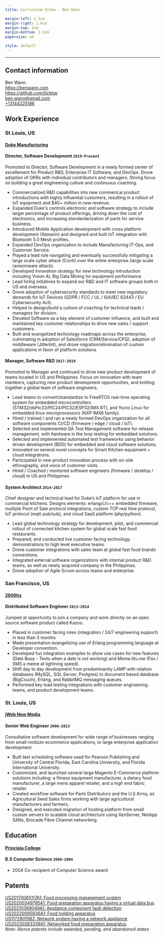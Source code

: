 ```yaml
---
title: Curriculum Vitae - Ben Wann

margin-left: 1.5cm
margin-right: 1.8cm
margin-top: 2cm
margin-bottom: 1.5cm
papersize: a4

style: default
---
```


<hr />

## Contact information

Ben Wann\
<https://benwann.com>\
<https://github.com/tickbw>\
<ben.wann@gmail.com>\
[+13144225186](tel:+13144225186)


## Work Experience

### St.Louis, US

#### [Duke Manufacturing](https://dukemfg.com)  
####  Director, Software Development  `2019-Present`

Promoted to Director, Software Development in a newly formed  center of excellement for Product R&D, Enterprise IT Software, and DevOps.  Drove adoption of OKRs with individual contributors and managers.  Strong focus on building a great engineering culture and continuous coaching.

* Commercialized R&D capabilities into new commerical product introductions with highly influential customers, resulting in a rollout of IoT equipment and $40+ million in new revenue.
* Expanded Duke's controls electronic and software strategy to include larger percentage of product offerings, driving down the cost of electronics, and increasing standardarization of parts for service business.
* Introduced Mobile Application development with cross platform development (Xamarin) and designed and built IoT integration with Bluetooth 5.0 Mesh profiles.
* Expanded DevOps organization to include Manufacturing IT-Ops, and Customer Service.
* Played a lead role navigating and eventually successfully mitigating a large scale cyber attack (Conti) over the entire enterprise (large scale ransomware attack). 
* Developed Innovation strategy for new technology introduction including Vision AI, Big Data Mining for equipment performance
* Lead hiring initiatives to expand our R&D and IT software groups both in US and overseas.
* Drove adoption of cybersecurity standards to meet new regulatory demands for IoT Devices (GDPR / FCC / UL / ISA/IEC 62443 / EU Cybersecurity Act).
* Helped to design/build a culture of coaching for technical leads / managers for division.
* Elevated Software as a key element of customer influence, and built and maintained key customer relationships to drive new sales / support customers.
* Built and evangelized technology roadmaps across the enterprise, culminating in adoption of Salesforce (CRM/Service/CPQ), adoption of middleware (Jitterbit), and drove migration/elimination of custom applications in favor of platform solutions

####  Manager, Software R&D `2017-2019`

Promoted to Manager and continued to drive new product development of teams located in US and Philippines.  Focus on innovation with team members, capturing new product development opportunities, and knitting together a global team of software engineers.

* Lead teams to convert/standardize to FreeRTOS real-time operating system for embedded microcontrollers (STM32/dsPic33/PIC24/PIC32/ESP32/IMX.RT), and Yocto Linux for embedded linux microprocessors (NXP IMX6 family).
* Hired / trained / and ran a newly formed DevOps organization for all software components CI/CD (firmware / edge / cloud / IoT).
* Selected and implemented QA Test Management software for release management, with hardware in the loop testing for embedded solutions.
* Selected and implemented automated test frameworks using behavior driven development (BDD) for embedded and cloud software solutions.
* Innovated on several novel concepts for Smart Kitchen equipment + cloud integrations.  
* Participated in new product innovation process with on-site ethnography, and voice of customer visits.
* Hired / Coached / mentored software engineers (firmware / desktop / cloud) in US and Philippines

####  System Architect `2014-2017`

Chief designer and technical lead for Duke’s IoT platform for use in commercial kitchens. Designs elements: erlang/c/c++ embedded firmware, mutliple Point of Sale protocol integrations, custom TCP real time protocol, IoT protocol (mqtt pub/sub), and cloud SaaS platform (php/python).

* Lead global technology strategy for development, pilot, and commercial rollout of connected kitchen system for global scale fast food restaurants.
* Prepared, and conducted live customer facing technology demonstrations to high level executive teams.  
* Drove customer integrations with sales team at global fast food brands conventions.  
* Integrated external software organizations with internal product R&D teams, as well as newly acquired company in the Philippines.
* Drove adoption of Agile Scrum across teams and enterprise.

### San Francisco, US

####  [2600hz](https://www.2600hz.com/)  
####  Distributed Software Engineer  `2013-2014`

Jumped at opportunity to join a company and work directly on an open source software product called Kazoo.

* Placed in customer facing roles (integration / 24/7 engineering support) in less than 3 months
* Made presentation evangelizing use of Erlang programming language at Developer convention.
* Developed fun integration examples to show use cases for new features (Date Buoy - Texts when a date is not working) and Meme.ittu.me (Fax / SMS a meme at lightning speed).
* Shift day to day development from predominantly LAMP with relation databases (MySQL, SQL Server, Postgres) to document based database (BigCouch), Erlang, and RabbitMQ messaging queues.
* Performed key load testing integrations with customer engineering teams, and product development teams.

### St. Louis, US
#### [jWeb New Media](https://jwebmedia.com/)  
####  Senior Web Engineer  `2006-2013`

Consultative software development for wide range of businesses ranging from small-midsize ecommerce applications, to large enterprise application development.

* Built test scheduling software used for Pearson Publishing and University of Central Florida, East Carolina University, and Florida International University.
* Customized, and launched several large Magento E-Commerce platform solutions including: a fitness equipment manufacturer, a dietary food manufacturer, a large mens apparel retailer, and a high end fabric retailer
* Created workflow software for Parts Distributors and the U.S Army, as Agricultural Seed Sales firms working with large agricultural manufacturers and farmers.
* Designed, and executed migration of hosting platform from small custom servers to scalable cloud architecture using XenServer, NetApp SANs, Brocade Fibre Channel networking.

## Education

#### [Principia College](https://www.principiacollege.edu/) 
#### B.S Computer Science `2000-2004`

* 2004 Co-recipient of Computer Science award

## Patents
[US20170065117A1: Food processing management system](https://patents.google.com/patent/US20170065117A1)  
[US20200349795A1: Food preparation apparatus having a virtual data bus](https://patents.google.com/patent/US20200349795A1)  
[US20210369049A1: Appliance component fault detection](https://patents.google.com/patent/US20210369049A1)  
[US20220095836A1: Food holding apparatus](https://patents.google.com/patent/US20220095836A1)  
[US11729015B2: Network system having a network appliance](https://patents.google.com/patent/US11729015B2)  
[US20230263339A1: Networked food preparation apparatus](https://patents.google.com/patent/US20230263339A1)  
*Note: Above patents include awarded, pending, and abandoned states*  